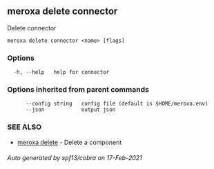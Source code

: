 ## meroxa delete connector

Delete connector

```
meroxa delete connector <name> [flags]
```

### Options

```
  -h, --help   help for connector
```

### Options inherited from parent commands

```
      --config string   config file (default is $HOME/meroxa.env)
      --json            output json
```

### SEE ALSO

* [meroxa delete](meroxa_delete.md)	 - Delete a component

###### Auto generated by spf13/cobra on 17-Feb-2021

